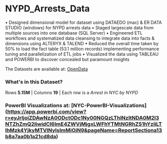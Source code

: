 # NYPD_Arrests_Data
•	Designed dimensional model for dataset using DATAEDO (mac) & ER DATA STUDIO (windows) for NYPD arrests data
•	Staged largescale data from multiple sources into one database (SQL Server)
•	Engineered ETL workflows and systematized data cleansing to integrate data into facts & dimensions using ALTERYX & TALEND 
•	Reduced the overall time taken by 50% to load the fact table (53.1 million records) implementing performance tuning and parallelization of ETL jobs
•	Visualized the data using TABLEAU and POWERBI to discover concealed but paramount insights 
 
 The Datasets are available at: [OpenData](https://data.cityofnewyork.us/Public-Safety/NYPD-Arrests-Data-Historic-/8h9b-rp9u)
 
### What's in this Dataset?
Rows **5.15M** |
Columns **19** |
Each row is a _Arrest in NYC by NYPD_

### PowerBI Visualizations at: [NYC-PowerBI-Visualizations] (https://app.powerbi.com/view?r=eyJrIjoiZDAwNzA0ODctODc1Ny00NGQzLThlNzItNDA0M2I3NTZhZmQ2IiwidCI6ImE4ZWVjMjgxLWFhYTMtNGRhZS1hYzliLTlhMzk4YjkyMTVlNyIsImMiOjN9&pageName=ReportSectiona13b8a7aa0b1a21cd8da)


